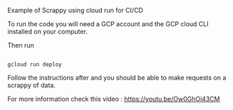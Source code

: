 Example of Scrappy using cloud run for CI/CD

To run the code you will need a GCP account and the GCP cloud CLI installed on your computer.

Then run

```

gcloud run deploy

```

Follow the instructions after and you should be able to make requests on a scrappy of data.

For more information check this video : https://youtu.be/Ow0GhOi43CM


